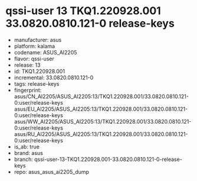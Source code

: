 # qssi-user 13 TKQ1.220928.001 33.0820.0810.121-0 release-keys
- manufacturer: asus
- platform: kalama
- codename: ASUS_AI2205
- flavor: qssi-user
- release: 13
- id: TKQ1.220928.001
- incremental: 33.0820.0810.121-0
- tags: release-keys
- fingerprint: asus/CN_AI2205/ASUS_AI2205:13/TKQ1.220928.001/33.0820.0810.121-0:user/release-keys
asus/EU_AI2205/ASUS_AI2205:13/TKQ1.220928.001/33.0820.0810.121-0:user/release-keys
asus/WW_AI2205/ASUS_AI2205:13/TKQ1.220928.001/33.0820.0810.121-0:user/release-keys
asus/RU_AI2205/ASUS_AI2205:13/TKQ1.220928.001/33.0820.0810.121-0:user/release-keys
- is_ab: true
- brand: asus
- branch: qssi-user-13-TKQ1.220928.001-33.0820.0810.121-0-release-keys
- repo: asus_asus_ai2205_dump
